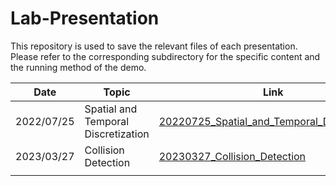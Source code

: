 # Lab-Presentation

This repository is used to save the relevant files of each presentation. Please refer to the corresponding subdirectory for the specific content and the running method of the demo.

| Date       | Topic                               | Link                                                                                                                                                  |
| ---------- | ----------------------------------- | ----------------------------------------------------------------------------------------------------------------------------------------------------- |
| 2022/07/25 | Spatial and Temporal Discretization | [20220725_Spatial_and_Temporal_Discretization](https://github.com/LILKOTYO/Lab-Presentation/tree/master/20220725_Spatial_and_Temporal_Discretization) |
|   2023/03/27    |     Collision Detection     |         [20230327_Collision_Detection](https://github.com/LILKOTYO/Lab-Presentation/tree/master/20230327_Collision_Detection)       |
|            |                                     |                                                                                                                                                       |
